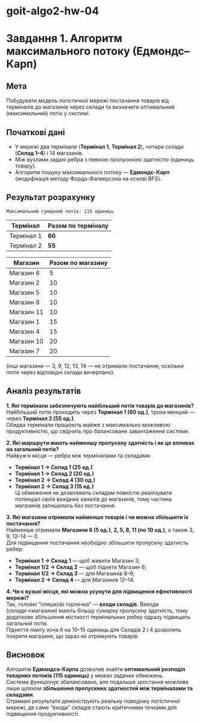# goit-algo2-hw-04
# Завдання 1. Алгоритм максимального потоку (Едмондс–Карп)

## Мета
Побудувати модель логістичної мережі постачання товарів від терміналів до магазинів через склади та визначити оптимальний (максимальний) потік у системі.

## Початкові дані
- У мережі два термінали (**Термінал 1**, **Термінал 2**), чотири склади (**Склад 1–4**) і 14 магазинів.  
- Між вузлами задані ребра з певною пропускною здатністю (одиниць товару).  
- Алгоритм пошуку максимального потоку — **Едмондс-Карп** (модифікація методу Форда-Фалкерсона на основі BFS).

## Результат розрахунку
```
Максимальний сумарний потік: 115 одиниць
```

| Термінал | Разом по терміналу |
|-----------|-------------------|
| Термінал 1 | **60** |
| Термінал 2 | **55** |

| Магазин | Разом по магазину |
|----------|-------------------|
| Магазин 6 | 5 |
| Магазин 2 | 10 |
| Магазин 5 | 10 |
| Магазин 8 | 10 |
| Магазин 11 | 10 |
| Магазин 1 | 15 |
| Магазин 4 | 15 |
| Магазин 10 | 20 |
| Магазин 7 | 20 |

(інші магазини — 3, 9, 12, 13, 14 — не отримали постачання, оскільки потік через відповідні склади вичерпано).

## Аналіз результатів

**1️. Які термінали забезпечують найбільший потік товарів до магазинів?**  
Найбільший потік проходить через **Термінал 1 (60 од.)**, трохи менший — через **Термінал 2 (55 од.)**.  
Обидва термінали працюють майже з максимально можливою продуктивністю, що свідчить про балансоване завантаження системи.

**2️. Які маршрути мають найменшу пропускну здатність і як це впливає на загальний потік?**  
Найвужчі місця — ребра між терміналами та складами:  
- **Термінал 1 → Склад 1 (25 од.)**  
- **Термінал 1 → Склад 2 (20 од.)**  
- **Термінал 2 → Склад 4 (30 од.)**  
- **Термінал 2 → Склад 3 (15 од.)**  
Ці обмеження не дозволяють складам повністю реалізувати потенціал своїх вихідних каналів до магазинів, тому частина магазинів залишилась без постачання.

**3️. Які магазини отримали найменше товарів і чи можна збільшити їх постачання?**  
Найменше отримали **Магазини 6 (5 од.)**, **2, 5, 8, 11 (по 10 од.)**, а також 3, 9, 12–14 — 0.  
Для підвищення постачання необхідно збільшити пропускну здатність ребер:  
- **Термінал 1 → Склад 1** — щоб живити Магазин 3;  
- **Термінал 1/2 → Склад 2** — щоб підняти Магазин 6;  
- **Термінал 1/2 → Склад 3** — для Магазинів 8–9;  
- **Термінал 2 → Склад 4** — для Магазинів 12–14.

**4️. Чи є вузькі місця, які можна усунути для підвищення ефективності мережі?**  
Так, головні “пляшкові горлечка” — **входи складів**. Виходи (склади→магазини) мають більшу сумарну пропускну здатність, тому додаткове збільшення місткості термінальних ребер одразу підвищить загальний потік.  
Підняття ліміту хоча б на 10–15 одиниць для Складів 2 і 4 дозволить покрити магазини, що зараз не отримують товарів.

## Висновок
Алгоритм **Едмондса-Карпа** дозволив знайти **оптимальний розподіл товарних потоків (115 одиниць)** у межах заданих обмежень.  
Система функціонує збалансовано, але подальше зростання можливе лише шляхом **збільшення пропускних здатностей між терміналами та складами**.  
Отримані результати демонструють реальну поведінку логістичної мережі, де саме “входи” складів стають критичними точками для підвищення продуктивності.
